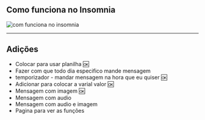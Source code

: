 <h2>Como funciona no Insomnia</h2>

![com funciona no insomnia](https://github.com/user-attachments/assets/dd2ae998-81b3-45f5-a346-c8d5ae6a44a9)
<hr>

<h2>Adições</h2>

<ul>
  <li>Colocar para usar planilha 🆗</li>
  <li>Fazer com que todo dia especifico mande mensagem</li>
  <li>temporizador - mandar mensagem na hora que eu quiser 🆗</li>
  <li>Adicionar para colocar a varial valor 🆗</li>
  <li>Mensagem com imagem 🆗</li>
  <li>Mensagem com audio </li>
  <li>Mensagem com audio e imagem </li> 
  <li>Pagina para ver as funções</li> 
</ul>
